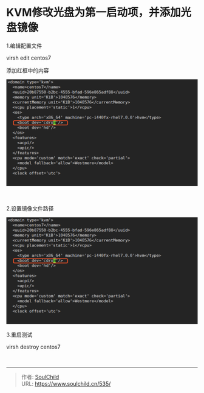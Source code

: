 # KVM修改光盘为第一启动项，并添加光盘镜像

<!--more-->
1.编辑配置文件

virsh edit centos7

添加红框中的内容

<img src="images/40c003b8a54a8fb5897b3901a493baed.png" />

&nbsp;

2.设置镜像文件路径

<img src="images/40c003b8a54a8fb5897b3901a493baed.png" />

3.重启测试

virsh destroy centos7

&nbsp;


---

> 作者: [SoulChild](https://www.soulchild.cn)  
> URL: https://www.soulchild.cn/535/  

